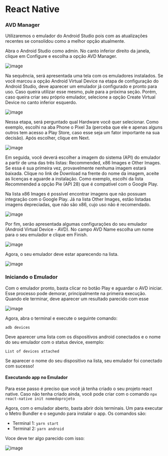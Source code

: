 # React Native

### AVD Manager

Utilizaremos o emulador do Android Studio pois com as atualizações recentes se consolidou como a melhor opção atualmente.

Abra o Android Studio como admin. No canto inferior direito da janela, clique em Configure e escolha a opção AVD Manager.

![image](https://user-images.githubusercontent.com/28612817/135299057-bb206183-caf2-4e1c-b028-d929b7615b7a.png)


Na sequência, será apresentada uma tela com os emuladores instalados. Se você marcou a opção Android Virtual Device na etapa de configuração do Android Studio, deve aparecer um emulador já configurado e pronto para uso. Caso queira utilizar esse mesmo, pule para a próxima seção. Porém, caso queira criar seu próprio emulador, selecione a opção Create Virtual Device no canto inferior esquerdo.


![image](https://user-images.githubusercontent.com/28612817/135299100-e153c933-9d81-4eee-bb7e-caff0611af4a.png)


Nessa etapa, será perguntado qual Hardware você quer selecionar. Como exemplo, escolhi na aba Phone o Pixel 3a (perceba que ele e apenas alguns outros tem acesso a Play Store, caso esse seja um fator importante na sua decisão). Após escolher, clique em Next.

![image](https://user-images.githubusercontent.com/28612817/135299142-8283af6f-1218-4a97-96b5-085c34166e81.png)

Em seguida, você deverá escolher a imagem do sistema (API) do emulador a partir de uma das três listas: Recommended, x86 Images e Other Images. Se essa é sua primeira vez, provavelmente nenhuma imagem estará baixada. Clique no link de Download na frente do nome da imagem, aceite as licenças e aguarde a instalação. Como exemplo, escolhi da lista Recommended a opção Pie (API 28) que é compatível com o Google Play.

Na lista x86 Images é possível encontrar imagens que não possuam integração com o Google Play. Já na lista Other Images, estão listadas imagens depreciadas, que não são x86, cujo uso não é recomendado.

![image](https://user-images.githubusercontent.com/28612817/135299209-43939abe-fccf-472b-ba9e-2fbcd59e9513.png)


Por fim, serão apresentada algumas configurações do seu emulador (Android Virtual Device - AVD). No campo AVD Name escolha um nome para o seu emulador e clique em Finish.

![image](https://user-images.githubusercontent.com/28612817/135299249-c2fe6c57-756a-4bc2-84fa-0a508b7b6a70.png)

Agora, o seu emulador deve estar aparecendo na lista.

![image](https://user-images.githubusercontent.com/28612817/135299304-301721a7-f98a-42c0-b999-5a06473b68c4.png)

### Iniciando o Emulador

Com o emulador pronto, basta clicar no botão Play e aguardar o AVD iniciar. Esse processo pode demorar, principalmente na primeira execução. Quando ele terminar, deve aparecer um resultado parecido com esse

![image](https://user-images.githubusercontent.com/28612817/135299367-4c20c7ee-d3ef-4b16-9c48-110f4ec3d05a.png)

Agora, abra o terminal e execute o seguinte comando:

```adb devices```

Deve aparecer uma lista com os dispositivos android conectados e o nome do seu emulador com o status device, exemplo:

```List of devices attached```

Se aparecer o nome do seu dispositivo na lista, seu emulador foi conectado com sucesso!

#### Executando app no Emulador

Para esse passo é preciso que você já tenha criado o seu projeto react native. Caso não tenha criado ainda, você pode criar com o comando ```npx react-native init nomedoprojeto```


Agora, com o emulador aberto, basta abrir dois terminais. Um para executar o Metro Bundler e o segundo para instalar o app. Os comandos são:

- Terminal 1: ```yarn start```
- Terminal 2: ```yarn android```

Voce deve ter algo parecido com isso:

![image](https://user-images.githubusercontent.com/28612817/135299410-80021a2f-04e6-4e4d-b87e-e902d6b229c2.png)
